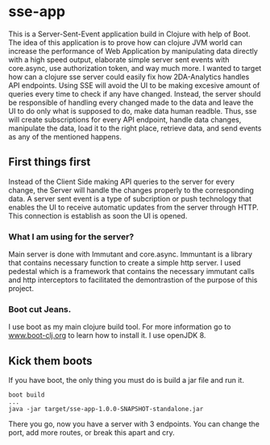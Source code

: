 # sse-app

This is a Server-Sent-Event application build in Clojure with help of Boot. The idea of this application is to prove how can clojure JVM world can increase the performance of Web Application by manipulating data directly with a high speed output, elaborate simple server sent events with core.async, use authorization token, and way much more. I wanted to target how can a clojure sse server could easily fix how 2DA-Analytics handles API endpoints. Using SSE will avoid the UI to be making excesive amount of queries every time to check if any have changed. Instead, the server should be responsible of handling every changed made to the data and leave the UI to do only what is supposed to do, make data human readble. Thus, sse will create subscriptions for every API endpoint, handle data changes, manipulate the data, load it to the right place, retrieve data, and send events as any of the mentioned happens.

## First things first
Instead of the Client Side making API queries to the server for every change, the Server will handle the changes properly to the corresponding data. A server sent event is a type of subcription or push technology that enables the UI to receive automatic updates from the server through HTTP. This connection is establish as soon the UI is opened. 

### What I am using for the server?
Main server is done with Immutant and core.async. Immuntant is a library that contains necessary function to create a simple http server. I used pedestal which is a framework that contains the necessary immutant calls and http interceptors to facilitated the demontrastion of the purpose of this project.

### Boot cut Jeans.
I use boot as my main clojure build tool. For more information go to www.boot-clj.org to learn how to install it. I use openJDK 8.

## Kick them boots
If you have boot, the only thing you must do is build a jar file and run it.
```
boot build
...
java -jar target/sse-app-1.0.0-SNAPSHOT-standalone.jar
```
There you go, now you have a server with 3 endpoints. You can change the port, add more routes, or break this apart and cry.
